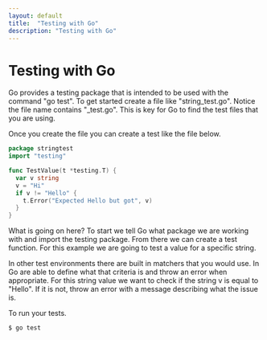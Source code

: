 ```yaml
---
layout: default
title:  "Testing with Go"
description: "Testing with Go"
---
```

# Testing with Go

Go provides a testing package that is intended to be used with the command
"go test".  To get started create a file like "string&#95;test.go". Notice the
file name contains "&#95;test.go".  This is key for Go to find the test files
that you are using.

Once you create the file you can create a test like the file below.

```go
package stringtest
import "testing"

func TestValue(t *testing.T) {
  var v string
  v = "Hi"
  if v != "Hello" {
    t.Error("Expected Hello but got", v)
  }
}
```

What is going on here?  To start we tell Go what package we are working with and
import the testing package.  From there we can create a test function.  For this
example we are going to test a value for a specific string.

In other test environments there are built in matchers that you would use.  In
Go are able to define what that criteria is and throw an error when appropriate.
For this string value we want to check if the string v is equal to "Hello". If
it is not, throw an error with a message describing what the issue is.

To run your tests.

```text
$ go test
```

